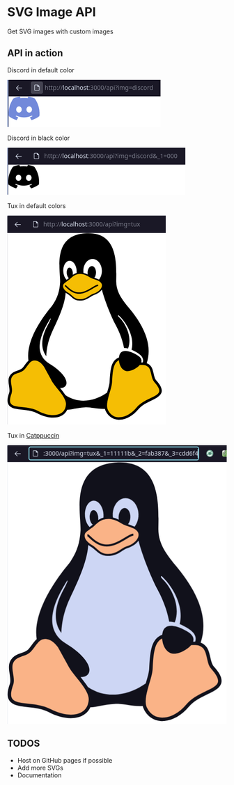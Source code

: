 # SVG Image API

Get SVG images with custom images

## API in action

Discord in default color

![discord_default](./readmeImages/discord-default.png)

Discord in black color

![discord_black](./readmeImages/discord-black.png)

Tux in default colors

![tux_default](./readmeImages/tux-default.png)

Tux in [Catppuccin](https://github.com/catppuccin/catppuccin)

![tux_catppuccin](./readmeImages/tux-catppuccin.png)

## TODOS

- Host on GitHub pages if possible
- Add more SVGs
- Documentation
